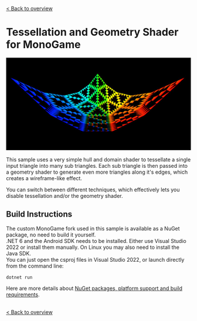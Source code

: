 [< Back to overview](https://github.com/cpt-max/MonoGame-Shader-Samples-Mobile/tree/overview)
# Tessellation and Geometry Shader for MonoGame

![Screenshot](https://github.com/cpt-max/MonoGame-Shader-Samples/blob/overview/Screenshots/TesselationGeometry.jpg?raw=true)

This sample uses a very simple hull and domain shader to tessellate a single input triangle into many sub triangles. Each sub triangle is then passed into a geometry shader to generate even more triangles along it's edges, which creates a wireframe-like effect.

You can switch between different techniques, which effectively lets you disable tessellation and/or the geometry shader.


## Build Instructions
The custom MonoGame fork used in this sample is available as a NuGet package, no need to build it yourself.<br>
.NET 6 and the Android SDK needs to be installed. Either use Visual Studio 2022 or install them manually. On Linux you may also need to install the Java SDK.<br>
You can just open the csproj files in Visual Studio 2022, or launch directly from the command line:
```
dotnet run
```

Here are more details about [NuGet packages, platform support and build requirements](https://github.com/cpt-max/Docs/blob/master/Build%20Requirements.md).
<br><br>

[< Back to overview](https://github.com/cpt-max/MonoGame-Shader-Samples-Mobile/tree/overview)

